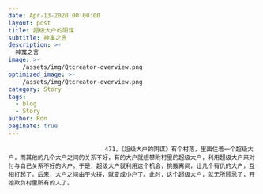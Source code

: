 ```yaml
---
date: Apr-13-2020 00:00:00
layout: post
title: 超级大户的阴谋
subtitle: 神寓之言
description: >-
  神寓之言
image: >-
    /assets/img/Qtcreator-overview.png
optimized_image: >-
    /assets/img/Qtcreator-overview.png
category: Story
tags:
  - blog
  - Story
author: Ron
paginate: true
---
```


							　　471，《超级大户的阴谋》有个村落，里面住着一个超级大户，而其他的几个大户之间的关系不好，有的大户就想攀附村里的超级大户，利用超级大户来对付与自己关系不好的大户。于是，超级大户就利用这个机会，挑拨离间，让几个有仇的大户，互相打起了。后来，大户之间由于火拼，就变成小户了。此时，这个超级大户，就无所顾忌了，开始欺负村里所有的人了。
							
							
						